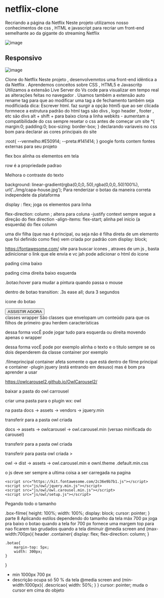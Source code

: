 # netflix-clone
Recriando a página da Netflix
Neste projeto utilizamos nosso conhecimentos de css , HTML e javascript para recriar um front-end semelhante ao da gigante do streaming Netflix

![image](https://user-images.githubusercontent.com/72883707/110036998-9490b580-7d1c-11eb-9f27-56abf7efd218.png)

## Responsivo
![image](https://user-images.githubusercontent.com/72883707/110038269-467cb180-7d1e-11eb-8700-01b9fc192a46.png)





Clone do Netflix
Neste projeto , desenvolvemntos uma front-end idêntica a da Netflix .
Aprendemos conceitos sobre CSS , HTML5 e Javascritp
Utilizamos a extensão Live Server do Vs code para visualizar em tempo real as alterações feitas no navegador .
Usamos também a extensão auto rename tag para que ao modificar uma tag a de fechamento também seja modificiada
dica: Escrever html. faz surgir a opção html5 que ao ser clicada formnece a estrutura padrão do html
tags são divs , logo header , footer , etc são divs
alt + shift + para baixo clona a linha
webkits - aumentam a compatibilidade do css
sempre resetar o css antes de começar um site
 *{
    margin:0;
    padding:0;
    box-sizing: border-box;
}
declarando variaveis no css bom para declarar as cores principais do site

:root{
    --vermelho:#E50914;
    --preta:#141414;
}
google fonts contem fontes externas para seu projeto

flex box alinha os elementos em tela

row é a propriedade padrao

Melhora o contraste do texto

 background: linear-gradient(rgba(0,0,0,.50),rgba(0,0,0,.50)100%),  url('../img/capa-house.jpg');
Para renderizar o botao da maneira correta independete da plataforma

display : flex; joga os elementos para linha

flex-direction: column ; altera para coluna -justify context sempre segue a direção do flex direction -align-items: flex-start; alinha pel inicio (a esquerda) do flex column

uma div filha (que nao é principal, ou seja não é filha direta de um elemento que foi definido como flex) vem criada por padrão com display: block;

https://fontawesome.com/ site para buscar icones , atraves de um js , basta adinicionar o link que ele envia e vc jah pode adicionar o html do icone <script src="https://kit.fontawesome.com/2c36e9b7b1.js"></script>

pading cima baixo

pading cima direita baixo esquerda

.botao:hover para mudar a pintura quando passa o mouse

dentro de botao transition: .3s ease all; dura 3 segundos

icone do botao

 <div class="botoes">
                    <button role="button" class="botao">
                        <i class="fas fa-play"></i>
                        ASSISTIR AGORA
                    </button>
                    <i class="fas fa-info-circle"></i>
 </div>
classes wrapper
São classes que envelopam um conteúdo para que os filhos de primeiro grau herdem características

dessa forma vocÊ pode jogar tudo para esquerda ou direita movendo apenas o wrapper

dessa forma vocÊ pode por exemplo alinha o texto e o titulo sempre se os dois dependerem da classe container por exemplo

.filmeprincipal container afeta somente o que está dentro de filme principal e container -plugin jquery (está entrando em desuso) mas é bom pra aprender a usar

https://owlcarousel2.github.io/OwlCarousel2/

baixar a pasta do owl carrousel

criar uma pasta para o plugin wx: owl

na pasta docs -> assets -> vendors -> jquery.min

transferir para a pasta owl criada

docs -> assets -> owlcarousel -> owl.carousel.min (versao minificada do carousel)

transferir para a pasta owl criada

transferir para pasta owl criada >

owl -> dist -> assets -> owl.carousel.min e ownl.theme .default.min.css

<meta charset="UTF-8">
   <meta name="viewport" content="width=device-width, initial-scale=1.0">
   <link rel="stylesheet" href="style/main.css">

   <!--responsividade-->
   <link rel="stylesheet" href="style/responsive.css">

   <!--owl css-->
   <link rel="stylesheet" href="style/owl/owl.carousel.min.css">
   <link rel="stylesheet" href="style/owl/owl.theme.default.min.css">
o js deve ser sempre a ultima coisa a ser carregada na pagina

    <script src="https://kit.fontawesome.com/2c36e9b7b1.js"></script>
    <script src="js/owl/jquery.min.js"></script>
    <script src="js/owl/owl.carousel.min.js"></script>
    <script src="js/owl/setup.js"></script>
 

Pegando todo o tamanho

.box-filme{
    height: 100%;
    width: 100%;
    display: block;
    cursor: pointer;
}
parte 8
Aplicando estilos dependendo do tamanho da tela
máx 700 px joga pra baixo o botao quando a tela for 700 px
fornece uma margem top para nao ficarem tao grudados quando a tela diminuir
@media screen and (max-width:700px){
    header .container{
    display: flex;
    flex-direction: column;
    }

    .botao{
        margin-top: 5px;
        width: 300px;
    }

}
- min 1000px 700 px 
- descrição ocupa só 50 % da tela 
@media screen and (min-width:1000px){
    .descricao{
        width: 50%;
    }
}
cursor: pointer;
muda o cursor em cima do objeto
